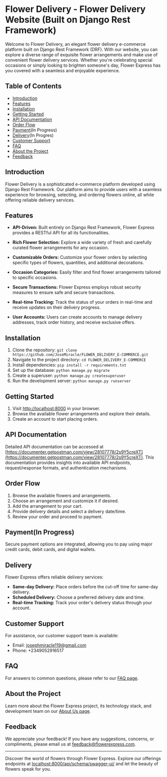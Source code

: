 # Flower Delivery - Flower Delivery Website (Built on Django Rest Framework)



Welcome to Flower Delivery, an elegant flower delivery e-commerce platform built on Django Rest Framework (DRF). With our website, you can explore a diverse range of exquisite flower arrangements and make use of convenient flower delivery services. Whether you're celebrating special occasions or simply looking to brighten someone's day, Flower Express has you covered with a seamless and enjoyable experience.

## Table of Contents

- [Introduction](#introduction)
- [Features](#features)
- [Installation](#installation)
- [Getting Started](#getting-started)
- [API Documentation](#api-documentation)
- [Order Flow](#order-flow)
- [Payment](#payment)(In Progress)
- [Delivery](#delivery)(In Progres)
- [Customer Support](#customer-support)
- [FAQ](#faq)
- [About the Project](#about-the-project)
- [Feedback](#feedback)

## Introduction

Flower Delivery is a sophisticated e-commerce platform developed using Django Rest Framework. Our platform aims to provide users with a seamless experience for browsing, selecting, and ordering flowers online, all while offering reliable delivery services.

## Features

- **API-Driven:** Built entirely on Django Rest Framework, Flower Express provides a RESTful API for all its functionalities.

- **Rich Flower Selection:** Explore a wide variety of fresh and carefully curated flower arrangements for any occasion.

- **Customizable Orders:** Customize your flower orders by selecting specific types of flowers, quantities, and additional decorations.

- **Occasion Categories:** Easily filter and find flower arrangements tailored to specific occasions.

- **Secure Transactions:** Flower Express employs robust security measures to ensure safe and secure transactions.

- **Real-time Tracking:** Track the status of your orders in real-time and receive updates on their delivery progress.

- **User Accounts:** Users can create accounts to manage delivery addresses, track order history, and receive exclusive offers.

## Installation

1. Clone the repository: `git clone https://github.com/JoseMiracle/FLOWER_DELIVERY_E-COMMERCE.git`
2. Navigate to the project directory: `cd FLOWER_DELIVERY_E-COMMERCE`
3. Install dependencies: `pip install -r requirements.txt`
4. Set up the database: `python manage.py migrate`
5. Create a superuser: `python manage.py createsuperuser`
6. Run the development server: `python manage.py runserver`

## Getting Started

1. Visit [http://localhost:8000](http://localhost:8000) in your browser.
2. Browse the available flower arrangements and explore their details.
3. Create an account to start placing orders.

## API Documentation

Detailed API documentation can be accessed at [https://documenter.getpostman.com/view/28107778/2s9Y5creXT](https://documenter.getpostman.com/view/28107778/2s9Y5creXT). This documentation provides insights into available API endpoints, request/response formats, and authentication mechanisms.

## Order Flow

1. Browse the available flowers and arrangements.
2. Choose an arrangement and customize it if desired.
3. Add the arrangement to your cart.
4. Provide delivery details and select a delivery date/time.
5. Review your order and proceed to payment.

## Payment(In Progress)

Secure payment options are integrated, allowing you to pay using major credit cards, debit cards, and digital wallets.

## Delivery

Flower Express offers reliable delivery services:

- **Same-day Delivery:** Place orders before the cut-off time for same-day delivery.
- **Scheduled Delivery:** Choose a preferred delivery date and time.
- **Real-time Tracking:** Track your order's delivery status through your account.

## Customer Support

For assistance, our customer support team is available:

- Email: josephmiracle119@gmail.com
- Phone: +2349052916517

## FAQ

For answers to common questions, please refer to our [FAQ page](faq.md).

## About the Project

Learn more about the Flower Express project, its technology stack, and development team on our [About Us page](about-us.md).

## Feedback

We appreciate your feedback! If you have any suggestions, concerns, or compliments, please email us at feedback@flowerexpress.com.

---

Discover the world of flowers through Flower Express. Explore our offerings endpoints at [localhost:8000/api/schema/swagger-ui/](localhost:8000/api/schema/swagger-ui/) and let the beauty of flowers speak for you.